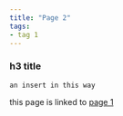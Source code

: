 ```yaml
---
title: "Page 2"
tags:
- tag 1
---
```


### h3 title

`an insert in this way`

this page is linked to [page 1](notes/page%201.md)